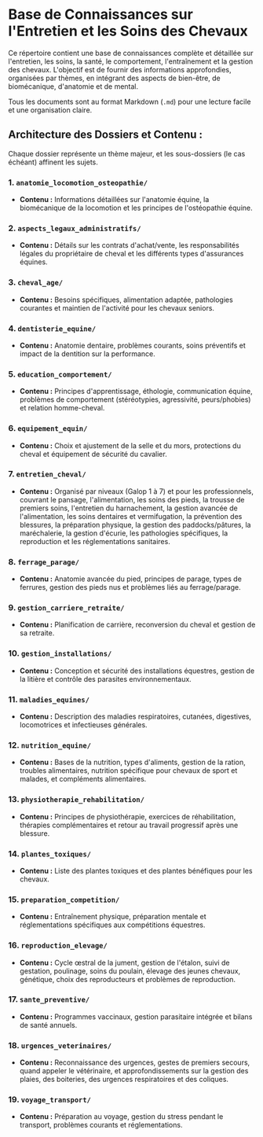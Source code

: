 # Base de Connaissances sur l'Entretien et les Soins des Chevaux

Ce répertoire contient une base de connaissances complète et détaillée sur l'entretien, les soins, la santé, le comportement, l'entraînement et la gestion des chevaux. L'objectif est de fournir des informations approfondies, organisées par thèmes, en intégrant des aspects de bien-être, de biomécanique, d'anatomie et de mental.

Tous les documents sont au format Markdown (`.md`) pour une lecture facile et une organisation claire.

## Architecture des Dossiers et Contenu :

Chaque dossier représente un thème majeur, et les sous-dossiers (le cas échéant) affinent les sujets.

### 1. `anatomie_locomotion_osteopathie/`
*   **Contenu :** Informations détaillées sur l'anatomie équine, la biomécanique de la locomotion et les principes de l'ostéopathie équine.

### 2. `aspects_legaux_administratifs/`
*   **Contenu :** Détails sur les contrats d'achat/vente, les responsabilités légales du propriétaire de cheval et les différents types d'assurances équines.

### 3. `cheval_age/`
*   **Contenu :** Besoins spécifiques, alimentation adaptée, pathologies courantes et maintien de l'activité pour les chevaux seniors.

### 4. `dentisterie_equine/`
*   **Contenu :** Anatomie dentaire, problèmes courants, soins préventifs et impact de la dentition sur la performance.

### 5. `education_comportement/`
*   **Contenu :** Principes d'apprentissage, éthologie, communication équine, problèmes de comportement (stéréotypies, agressivité, peurs/phobies) et relation homme-cheval.

### 6. `equipement_equin/`
*   **Contenu :** Choix et ajustement de la selle et du mors, protections du cheval et équipement de sécurité du cavalier.

### 7. `entretien_cheval/`
*   **Contenu :** Organisé par niveaux (Galop 1 à 7) et pour les professionnels, couvrant le pansage, l'alimentation, les soins des pieds, la trousse de premiers soins, l'entretien du harnachement, la gestion avancée de l'alimentation, les soins dentaires et vermifugation, la prévention des blessures, la préparation physique, la gestion des paddocks/pâtures, la maréchalerie, la gestion d'écurie, les pathologies spécifiques, la reproduction et les réglementations sanitaires.

### 8. `ferrage_parage/`
*   **Contenu :** Anatomie avancée du pied, principes de parage, types de ferrures, gestion des pieds nus et problèmes liés au ferrage/parage.

### 9. `gestion_carriere_retraite/`
*   **Contenu :** Planification de carrière, reconversion du cheval et gestion de sa retraite.

### 10. `gestion_installations/`
*   **Contenu :** Conception et sécurité des installations équestres, gestion de la litière et contrôle des parasites environnementaux.

### 11. `maladies_equines/`
*   **Contenu :** Description des maladies respiratoires, cutanées, digestives, locomotrices et infectieuses générales.

### 12. `nutrition_equine/`
*   **Contenu :** Bases de la nutrition, types d'aliments, gestion de la ration, troubles alimentaires, nutrition spécifique pour chevaux de sport et malades, et compléments alimentaires.

### 13. `physiotherapie_rehabilitation/`
*   **Contenu :** Principes de physiothérapie, exercices de réhabilitation, thérapies complémentaires et retour au travail progressif après une blessure.

### 14. `plantes_toxiques/`
*   **Contenu :** Liste des plantes toxiques et des plantes bénéfiques pour les chevaux.

### 15. `preparation_competition/`
*   **Contenu :** Entraînement physique, préparation mentale et réglementations spécifiques aux compétitions équestres.

### 16. `reproduction_elevage/`
*   **Contenu :** Cycle œstral de la jument, gestion de l'étalon, suivi de gestation, poulinage, soins du poulain, élevage des jeunes chevaux, génétique, choix des reproducteurs et problèmes de reproduction.

### 17. `sante_preventive/`
*   **Contenu :** Programmes vaccinaux, gestion parasitaire intégrée et bilans de santé annuels.

### 18. `urgences_veterinaires/`
*   **Contenu :** Reconnaissance des urgences, gestes de premiers secours, quand appeler le vétérinaire, et approfondissements sur la gestion des plaies, des boiteries, des urgences respiratoires et des coliques.

### 19. `voyage_transport/`
*   **Contenu :** Préparation au voyage, gestion du stress pendant le transport, problèmes courants et réglementations.

